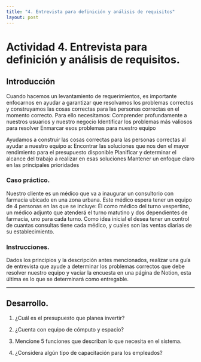 ```yaml
---
title: "4. Entrevista para definición y análisis de requisitos"
layout: post
---
```


# Actividad 4. Entrevista para definición y análisis de requisitos.

## Introducción

Cuando hacemos un levantamiento de requerimientos, es importante enfocarnos en ayudar a garantizar que resolvamos los problemas correctos y construyamos las cosas correctas para las personas correctas en el momento correcto.
Para ello necesitamos:
Comprender profundamente a nuestros usuarios y nuestro negocio
Identificar los problemas más valiosos para resolver
Enmarcar esos problemas para nuestro equipo

Ayudamos a construir las cosas correctas para las personas correctas al ayudar a nuestro equipo a:
Encontrar las soluciones que nos den el mayor rendimiento para el presupuesto disponible
Planificar y determinar el alcance del trabajo a realizar en esas soluciones
Mantener un enfoque claro en las principales prioridades

### Caso práctico.

Nuestro cliente es un médico que va a inaugurar un consultorio con farmacia ubicado en una zona urbana. Este médico espera tener un equipo de 4 personas en las que se incluye:
Él como médico del turno vespertino, un médico adjunto que atenderá el turno matutino y dos dependientes de farmacia, uno para cada turno.
Como idea inicial el desea tener un control de cuantas consultas tiene cada médico, y cuales son las ventas diarias de su establecimiento.

### Instrucciones.

Dados los principios y la descripción antes mencionados, realizar una guía de entrevista que ayude a determinar los problemas correctos que debe resolver nuestro equipo y vaciar la encuesta en una página de Notion, esta última es lo que se determinará como entregable.

---

## Desarrollo.

1. ¿Cuál es el presupuesto que planea invertir?


2. ¿Cuenta con equipo de cómputo y espacio?


3. Mencione 5 funciones que describan lo que necesita en el sistema.


4. ¿Considera algún tipo de capacitación para los empleados?
